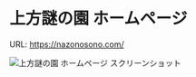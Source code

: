 # 上方謎の園 ホームページ
URL: https://nazonosono.com/

<img src="https://awesomescreenshot.s3.amazonaws.com/image/4399904/38923536-2efa65d160b182f9f73a789641ff2b9b.png?X-Amz-Algorithm=AWS4-HMAC-SHA256&X-Amz-Credential=AKIAJSCJQ2NM3XLFPVKA%2F20230413%2Fus-east-1%2Fs3%2Faws4_request&X-Amz-Date=20230413T135810Z&X-Amz-Expires=28800&X-Amz-SignedHeaders=host&X-Amz-Signature=89285b5f1abff7ed013241bd6df05efdafba46c2d9573d7d5375ff523a33e43a" alt="上方謎の園 ホームページ スクリーンショット">
